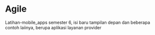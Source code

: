 # Agile
Latihan-mobile_apps semester 6, isi baru tampilan depan dan beberapa contoh laiinya, berupa aplikasi layanan provider
